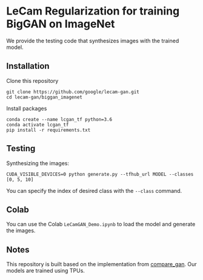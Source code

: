 # LeCam Regularization for training BigGAN on ImageNet

We provide the testing code that synthesizes images with the trained model.

## Installation

Clone this repository
```
git clone https://github.com/google/lecam-gan.git
cd lecam-gan/biggan_imagenet
```

Install packages
```
conda create --name lcgan_tf python=3.6
conda activate lcgan_tf
pip install -r requirements.txt
```

## Testing

Synthesizing the images:
```
CUDA_VISIBLE_DEVICES=0 python generate.py --tfhub_url MODEL --classes [0, 5, 10]
```
You can specify the index of desired class with the `--class` command.

## Colab

You can use the Colab `LeCamGAN_Demo.ipynb` to load the model and generate the images.

## Notes
This repository is built based on the implementation from [compare\_gan](https://github.com/google/compare_gan). Our models are trained using TPUs.
